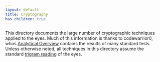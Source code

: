 ```yaml
---
layout: default
title: Cryptography
has_children: true
---
```


This directory documents the large number of cryptographic techniques applied to the eyes. Much of this information is thanks to codewarrior0, whos [Analytical Overview](https://docs.google.com/document/d/1QeagH8TklJsd8iribMtT5LIRL91laOUU_tFcVl7OOqA/edit) contains the results of many standard tests. Unless otherwise noted, all techniques in this directory assume the standard [trigram reading](https://loganmcbroom.github.io/docs/Cryptography/Trigrams.html) of the eyes. 

